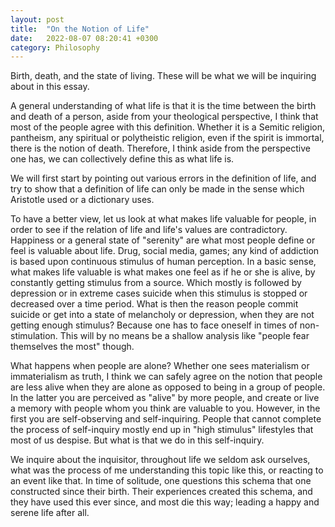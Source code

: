 ```yaml
---
layout: post
title:  "On the Notion of Life"
date:   2022-08-07 08:20:41 +0300
category: Philosophy
---
```

Birth, death, and the state of living. These will be what we will be inquiring about in this essay.

A general understanding of what life is that it is the time between the birth and death of a person, aside from your theological perspective, I think that most of the people agree with this definition. Whether it is a Semitic religion, pantheism, any spiritual or polytheistic religion, even if the spirit is immortal, there is the notion of death. Therefore, I think aside from the perspective one has, we can collectively define this as what life is. 

We will first start by pointing out various errors in the definition of life, and try to show that a definition of life can only be made in the sense which Aristotle used or a dictionary uses. 

To have a better view, let us look at what makes life valuable for people, in order to see if the relation of life and life's values are contradictory. Happiness or a general state of "serenity" are what most people define or feel is valuable about life. Drug, social media, games; any kind of addiction is based upon continuous stimulus of human perception. In a basic sense, what makes life valuable is what makes one feel as if he or she is alive, by constantly getting stimulus from a source. Which mostly is followed by depression or in extreme cases suicide when this stimulus is stopped or decreased over a time period. What is then the reason people commit suicide or get into a state of melancholy or depression, when they are not getting enough stimulus? Because one has to face oneself in times of non-stimulation. This will by no means be a shallow analysis like "people fear themselves the most" though.

What happens when people are alone? Whether one sees materialism or immaterialism as truth, I think we can safely agree on the notion that people are less alive when they are alone as opposed to being in a group of people. In the latter you are perceived as "alive" by more people, and create or live a memory with people whom you think are valuable to you. However, in the first you are self-observing and self-inquiring. People that cannot complete the process of self-inquiry mostly end up in "high stimulus" lifestyles that most of us despise. But what is that we do in this self-inquiry. 

We inquire about the inquisitor, throughout life we seldom ask ourselves, what was the process of me understanding this topic like this, or reacting to an event like that. In time of solitude, one questions this schema that one constructed since their birth. Their experiences created this schema, and they have used this ever since, and most die this way; leading a happy and serene life after all. 